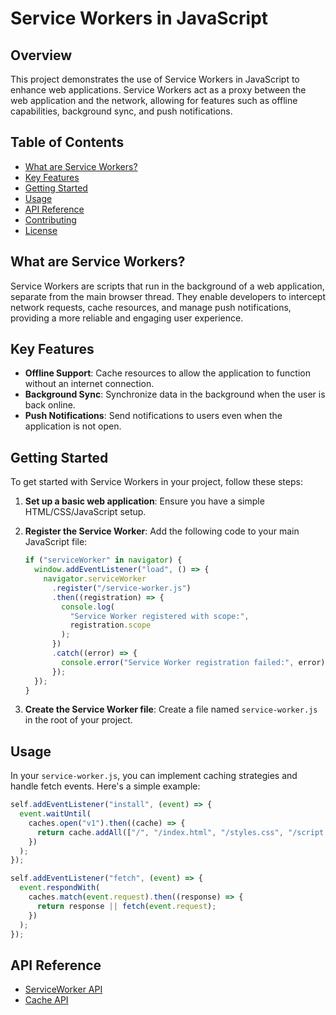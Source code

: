 # Service Workers in JavaScript

## Overview

This project demonstrates the use of Service Workers in JavaScript to enhance web applications. Service Workers act as a proxy between the web application and the network, allowing for features such as offline capabilities, background sync, and push notifications.

## Table of Contents

- [What are Service Workers?](#what-are-service-workers)
- [Key Features](#key-features)
- [Getting Started](#getting-started)
- [Usage](#usage)
- [API Reference](#api-reference)
- [Contributing](#contributing)
- [License](#license)

## What are Service Workers?

Service Workers are scripts that run in the background of a web application, separate from the main browser thread. They enable developers to intercept network requests, cache resources, and manage push notifications, providing a more reliable and engaging user experience.

## Key Features

- **Offline Support**: Cache resources to allow the application to function without an internet connection.
- **Background Sync**: Synchronize data in the background when the user is back online.
- **Push Notifications**: Send notifications to users even when the application is not open.

## Getting Started

To get started with Service Workers in your project, follow these steps:

1. **Set up a basic web application**: Ensure you have a simple HTML/CSS/JavaScript setup.
2. **Register the Service Worker**: Add the following code to your main JavaScript file:

   ```javascript
   if ("serviceWorker" in navigator) {
     window.addEventListener("load", () => {
       navigator.serviceWorker
         .register("/service-worker.js")
         .then((registration) => {
           console.log(
             "Service Worker registered with scope:",
             registration.scope
           );
         })
         .catch((error) => {
           console.error("Service Worker registration failed:", error);
         });
     });
   }
   ```

3. **Create the Service Worker file**: Create a file named `service-worker.js` in the root of your project.

## Usage

In your `service-worker.js`, you can implement caching strategies and handle fetch events. Here's a simple example:

```javascript
self.addEventListener("install", (event) => {
  event.waitUntil(
    caches.open("v1").then((cache) => {
      return cache.addAll(["/", "/index.html", "/styles.css", "/script.js"]);
    })
  );
});

self.addEventListener("fetch", (event) => {
  event.respondWith(
    caches.match(event.request).then((response) => {
      return response || fetch(event.request);
    })
  );
});
```

## API Reference

- [ServiceWorker API](https://developer.mozilla.org/en-US/docs/Web/API/Service_Worker_API)
- [Cache API](https://developer.mozilla.org/en-US/docs/Web/API/Cache)
